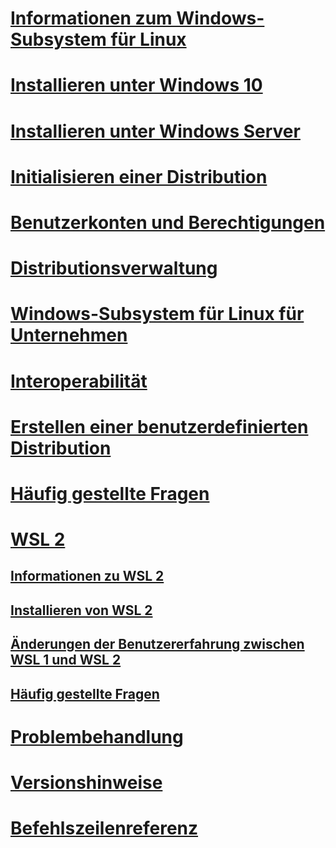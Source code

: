 # [Informationen zum Windows-Subsystem für Linux](./about.md)
# [Installieren unter Windows 10](./install-win10.md)
# [Installieren unter Windows Server](./install-on-server.md)
# [Initialisieren einer Distribution](./initialize-distro.md)
# [Benutzerkonten und Berechtigungen](./user-support.md)
# [Distributionsverwaltung](./wsl-config.md)
# [Windows-Subsystem für Linux für Unternehmen](./enterprise.md)
# [Interoperabilität](./interop.md)
# [Erstellen einer benutzerdefinierten Distribution](./build-custom-distro.md)
# [Häufig gestellte Fragen](./faq.md)
# [WSL 2](./wsl2-index.md)
## [Informationen zu WSL 2](./wsl2-about.md)
## [Installieren von WSL 2](./wsl2-install.md)
## [Änderungen der Benutzererfahrung zwischen WSL 1 und WSL 2](./wsl2-ux-changes.md)
## [Häufig gestellte Fragen](./wsl2-faq.md)

# [Problembehandlung](./troubleshooting.md)
# [Versionshinweise](./release-notes.md)
# [Befehlszeilenreferenz](./reference.md)